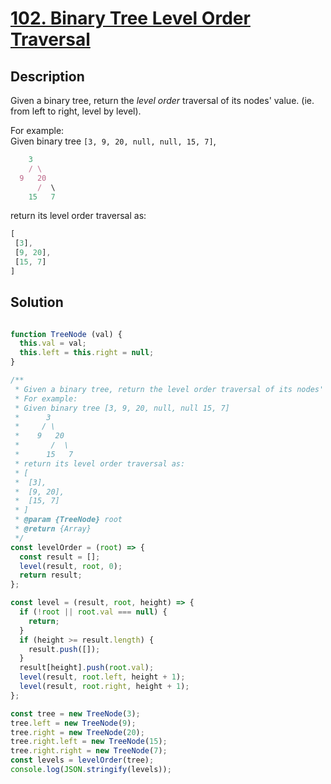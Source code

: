# [102. Binary Tree Level Order Traversal](https://leetcode.com/problems/binary-tree-level-order-traversal/description/)

## Description

Given a binary tree, return the *level order* traversal of its nodes' value. (ie. from left to right, level by level).

For example:  
Given binary tree `[3, 9, 20, null, null, 15, 7]`,

```javascript
    3
    / \
  9   20
      /  \
    15   7
```

return its level order traversal as:

```javascript
[
 [3],
 [9, 20],
 [15, 7]
]
```

## Solution

```javascript

function TreeNode (val) {
  this.val = val;
  this.left = this.right = null;
}

/**
 * Given a binary tree, return the level order traversal of its nodes' values. (ie, from left to right, level by level).
 * For example:
 * Given binary tree [3, 9, 20, null, null 15, 7]
 *      3
 *     / \
 *    9   20
 *       /  \
 *      15   7
 * return its level order traversal as:
 * [
 *  [3],
 *  [9, 20],
 *  [15, 7]
 * ]
 * @param {TreeNode} root
 * @return {Array}
 */
const levelOrder = (root) => {
  const result = [];
  level(result, root, 0);
  return result;
};

const level = (result, root, height) => {
  if (!root || root.val === null) {
    return;
  }
  if (height >= result.length) {
    result.push([]);
  }
  result[height].push(root.val);
  level(result, root.left, height + 1);
  level(result, root.right, height + 1);
};

const tree = new TreeNode(3);
tree.left = new TreeNode(9);
tree.right = new TreeNode(20);
tree.right.left = new TreeNode(15);
tree.right.right = new TreeNode(7);
const levels = levelOrder(tree);
console.log(JSON.stringify(levels));
```